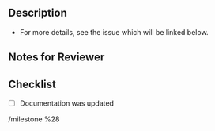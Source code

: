 ## Description
<!-- A quick blurb about merge request.  -->

- For more details, see the issue which will be linked below.


## Notes for Reviewer
<!-- What should the reviewer look out for? - Required -->




## Checklist

- [ ] Documentation was updated

<!-- Please do not edit anything below this comment -->
/milestone %28
